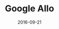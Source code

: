---
layout: site
title: "Google Allo"
date: 2016-09-21
categories: [google]
version: 1.6.1
major: 1
minor: 6
patch: 1
slug: google-allo
link: https://allo.google.com/
submitter: lpolepeddi
permalink: /sites/:slug
---